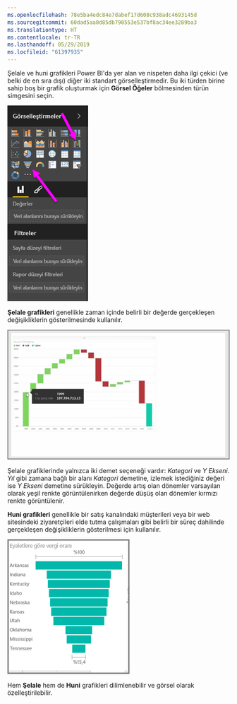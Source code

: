 ```yaml
---
ms.openlocfilehash: 78e5ba4edc84e7dabef17d608c938adc4693145d
ms.sourcegitcommit: 60dad5aa0d85db790553e537bf8ac34ee3289ba3
ms.translationtype: HT
ms.contentlocale: tr-TR
ms.lasthandoff: 05/29/2019
ms.locfileid: "61397935"
---
```

Şelale ve huni grafikleri Power BI'da yer alan ve nispeten daha ilgi çekici (ve belki de en sıra dışı) diğer iki standart görselleştirmedir. Bu iki türden birine sahip boş bir grafik oluşturmak için **Görsel Öğeler** bölmesinden türün simgesini seçin.

![](media/3-8-create-waterfall-funnel-charts/3-8_1.png)

**Şelale grafikleri** genellikle zaman içinde belirli bir değerde gerçekleşen değişikliklerin gösterilmesinde kullanılır.

![](media/3-8-create-waterfall-funnel-charts/3-8_2.png)

Şelale grafiklerinde yalnızca iki demet seçeneği vardır: *Kategori* ve *Y Ekseni*. *Yıl* gibi zamana bağlı bir alanı *Kategori* demetine, izlemek istediğiniz değeri ise *Y Ekseni* demetine sürükleyin. Değerde artış olan dönemler varsayılan olarak yeşil renkte görüntülenirken değerde düşüş olan dönemler kırmızı renkte görüntülenir.

**Huni grafikleri** genellikle bir satış kanalındaki müşterileri veya bir web sitesindeki ziyaretçileri elde tutma çalışmaları gibi belirli bir süreç dahilinde gerçekleşen değişikliklerin gösterilmesi için kullanılır.

![](media/3-8-create-waterfall-funnel-charts/3-8_3.png)

Hem **Şelale** hem de **Huni** grafikleri dilimlenebilir ve görsel olarak özelleştirilebilir.

